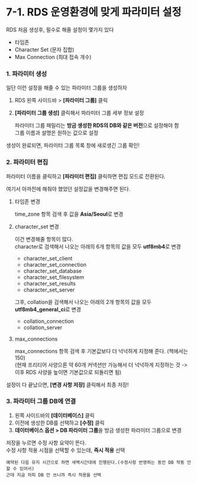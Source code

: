 # 7-1. RDS 운영환경에 맞게 파라미터 설정

RDS 처음 생성후, 필수로 해줄 설정이 몇가지 있다

- 타임존
- Character Set (문자 집합) 
- Max Connection (최대 접속 개수)

### 1. 파라미터 생성

일단 이런 설정을 해줄 수 있는 파라미터 그룹을 생성하자

1. RDS 왼쪽 사이드바 > **[파라미터 그룹]** 클릭
2. **[파라미터 그룹 생성]** 클릭해서 파라미터 그룹 세부 정보 설정

    파라미터 그룹 패밀리는 **방금 생성한 RDS의 DB와 같은 버전**으로 설정해야 함  
    그룹 이름과 설명은 원하는 값으로 설정

생성이 완료되면, 파라미터 그룹 목록 창에 새로생긴 그룹 확인!

### 2. 파라미터 편집

파라미터 이름을 클릭하고 **[파라미터 편집]** 클릭하면 편집 모드로 전환된다.

여기서 아까전에 해줘야 했었던 설정값을 변경해주면 된다. 

1. 타임존 변경 
    
    time_zone 항목 검색 후 값을 **Asia/Seoul**로 변경
    
2. character_set 변경

    이건 변경해줄 항목이 많다.  
    character로 검색해서 나오는 아래의 6개 항목의 값을 모두 **utf8mb4**로 변경
    
   - character_set_client
   - character_set_connection
   - character_set_database
   - character_set_filesystem
   - character_set_results
   - character_set_server

    그후, collation을 검색해서 나오는 아래의 2개 항목의 값을 모두 **utf8mb4_general_ci**로 변경
  
   - collation_connection
   - collation_server

3. max_connections
 
    max_connections 항목 검색 후 기본값보다 더 넉넉하게 지정해 준다. (책에서는 150)  
    (현재 프리티어 사양으론 약 60개 커넥션만 가능해서 더 넉넉하게 지정하는 것 -> 이후 RDS 사양을 높이면 기본값으로 되돌리면 됨)  
    
설정이 다 끝났으면, **[변경 사항 저장]** 클릭해서 최종 저장!

### 3. 파라미터 그룹 DB에 연결

1. 왼쪽 사이드바의 **[데이터베이스]** 클릭
2. 이전에 생성한 DB를 선택하고 **[수정]** 클릭
3. **데이터베이스 옵션 > DB 파라미터 그룹**을 방금 생성한 파라미터 그룹으로 변경

저장을 누르면 수정 사항 요약이 뜬다.  
수정 사항 적용 시점을 선택할 수 있는데, **즉시 적용** 선택  

    예약된 다음 유지 시간으로 하면 새벽시간대에 진행된다.(수정사항 반영하는 동안 DB 작동 안할 수 있어서)  
    근데 지금 차피 DB 안 쓰니까 즉시 적용을 선택
